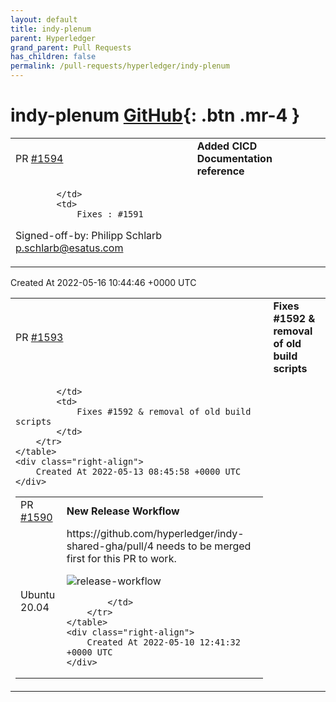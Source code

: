 ```yaml
---
layout: default
title: indy-plenum
parent: Hyperledger
grand_parent: Pull Requests
has_children: false
permalink: /pull-requests/hyperledger/indy-plenum
---
```


# indy-plenum <span class="fs-3 right-align">[GitHub](https://github.com/hyperledger/indy-plenum){: .btn .mr-4 }</span>


<div>
    <table>
        <tr>
            <td>
                PR <a href="https://github.com/hyperledger/indy-plenum/pull/1594" class=".btn">#1594</a>
            </td>
            <td>
                <b>
                    Added CICD Documentation reference
                </b>
            </td>
        </tr>
        <tr>
            <td>
                
            </td>
            <td>
                Fixes : #1591

Signed-off-by: Philipp Schlarb <p.schlarb@esatus.com>
            </td>
        </tr>
    </table>
    <div class="right-align">
        Created At 2022-05-16 10:44:46 +0000 UTC
    </div>
</div>

<div>
    <table>
        <tr>
            <td>
                PR <a href="https://github.com/hyperledger/indy-plenum/pull/1593" class=".btn">#1593</a>
            </td>
            <td>
                <b>
                    Fixes #1592 & removal of old build scripts
                </b>
            </td>
        </tr>
        <tr>
            <td>
                
            </td>
            <td>
                Fixes #1592 & removal of old build scripts
            </td>
        </tr>
    </table>
    <div class="right-align">
        Created At 2022-05-13 08:45:58 +0000 UTC
    </div>
</div>

<div>
    <table>
        <tr>
            <td>
                PR <a href="https://github.com/hyperledger/indy-plenum/pull/1590" class=".btn">#1590</a>
            </td>
            <td>
                <b>
                    New Release Workflow
                </b>
            </td>
        </tr>
        <tr>
            <td>
                <span class="chip">Ubuntu 20.04</span>
            </td>
            <td>
                https://github.com/hyperledger/indy-shared-gha/pull/4 needs to be merged first for this PR to work.

![release-workflow](https://user-images.githubusercontent.com/87540518/167628915-ef944775-2f28-4289-966b-60df97ab1888.png)

            </td>
        </tr>
    </table>
    <div class="right-align">
        Created At 2022-05-10 12:41:32 +0000 UTC
    </div>
</div>

